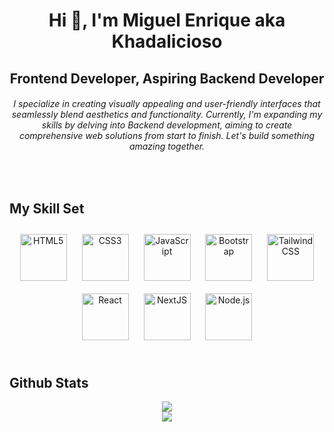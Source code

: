 # <div align="center">Hi 👋, I'm Miguel Enrique aka Khadalicioso</div>  
  

## <div align="center">Frontend Developer, Aspiring Backend Developer</div>  
  

###### <div align="center">I specialize in creating visually appealing and user-friendly interfaces that seamlessly blend aesthetics and functionality. Currently, I'm expanding my skills by delving into Backend development, aiming to create comprehensive web solutions from start to finish. Let's build something amazing together.</div>  
  

<br/>  


## My Skill Set  
<div align="center">  
<a href="https://en.wikipedia.org/wiki/HTML5" target="_blank"><img style="margin: 10px" src="https://profilinator.rishav.dev/skills-assets/html5-original-wordmark.svg" alt="HTML5" height="75" /></a>  
<a href="https://www.w3schools.com/css/" target="_blank"><img style="margin: 10px" src="https://profilinator.rishav.dev/skills-assets/css3-original-wordmark.svg" alt="CSS3" height="75" /></a>  
<a href="https://www.javascript.com/" target="_blank"><img style="margin: 10px" src="https://profilinator.rishav.dev/skills-assets/javascript-original.svg" alt="JavaScript" height="75" /></a>  
<a href="https://getbootstrap.com/docs/3.4/javascript/" target="_blank"><img style="margin: 10px" src="https://profilinator.rishav.dev/skills-assets/bootstrap-plain.svg" alt="Bootstrap" height="75" /></a>  
<a href="https://www.tailwindcss.com/" target="_blank"><img style="margin: 10px" src="https://profilinator.rishav.dev/skills-assets/tailwindcss.svg" alt="Tailwind CSS" height="75" /></a>  
<a href="https://reactjs.org/" target="_blank"><img style="margin: 10px" src="https://profilinator.rishav.dev/skills-assets/react-original-wordmark.svg" alt="React" height="75" /></a>  
<a href="https://nextjs.org/" target="_blank"><img style="margin: 10px" src="https://profilinator.rishav.dev/skills-assets/nextjs.png" alt="NextJS" height="75" /></a>  
<a href="https://nodejs.org/" target="_blank"><img style="margin: 10px" src="https://profilinator.rishav.dev/skills-assets/nodejs-original-wordmark.svg" alt="Node.js" height="75" /></a>  
</div>  

<br/>  


## Github Stats  
<div align="center"><img src="https://github-readme-stats.vercel.app/api/top-langs/?username=khadalicioso&hide_border=true&layout=compact" align="center" /></div>  

<div align="center"><img src="https://github-readme-stats.vercel.app/api?username=khadalicioso&show_icons=true&count_private=true&hide_border=true" align="center" /></div>
